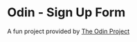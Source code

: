 # Odin - Sign Up Form

A fun project provided by [The Odin Project](https://www.theodinproject.com/)